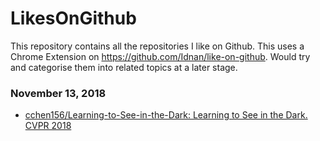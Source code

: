 # LikesOnGithub
This repository contains all the repositories I like on Github. This uses a Chrome Extension on https://github.com/Idnan/like-on-github. Would try and categorise them into related topics at a later stage.

### November 13, 2018 
- [cchen156/Learning-to-See-in-the-Dark: Learning to See in the Dark. CVPR 2018](https://github.com/cchen156/Learning-to-See-in-the-Dark) 

